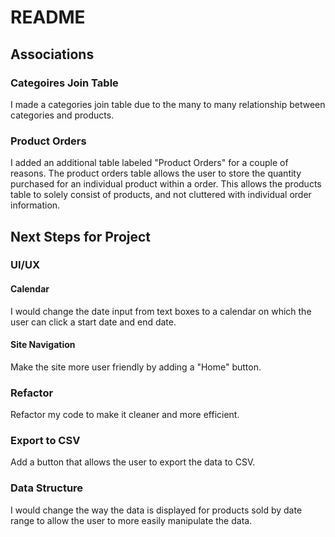 # README

## Associations

### Categoires Join Table

I made a categories join table due to the many to many relationship between categories and products.

### Product Orders

I added an additional table labeled "Product Orders" for a couple of reasons. The product orders table allows the user to store the quantity purchased for an individual product within a order. This allows the products table to solely consist of products, and not cluttered with individual order information.

## Next Steps for Project

### UI/UX
#### Calendar
I would change the date input from text boxes to a calendar on which the user can click a start date and end date.

#### Site Navigation
Make the site more user friendly by adding a "Home" button.

### Refactor
Refactor my code to make it cleaner and more efficient.

### Export to CSV

Add a button that allows the user to export the data to CSV.

### Data Structure

I would change the way the data is displayed for products sold by date range to allow the user to more easily manipulate the data.
